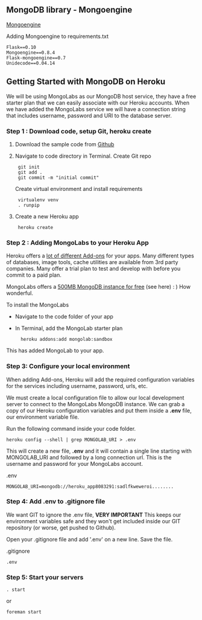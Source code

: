 ## MongoDB library - Mongoengine

[Mongoengine](http://mongoengine.org/)

Adding Mongoengine to requirements.txt

	Flask==0.10
	Mongoengine==0.8.4
	Flask-mongoengine==0.7
	Unidecode==0.04.14


## Getting Started with MongoDB on Heroku

We will be using MongoLabs as our MongoDB host service, they have a free starter plan that we can easily associate with our Heroku accounts. When we have added the MongoLabs service we will have a connection string that includes username, password and URI to the database server.

### Step 1 : Download code, setup Git, heroku create

1. Download the sample code from [Github](https://github.com/johnschimmel/ITP-Python-Databases-Week5)
2. Navigate to code directory in Terminal. Create Git repo

		git init
		git add .
		git commit -m "initial commit"

	Create virtual environment and install requirements

		virtualenv venv
		. runpip

3. Create a new Heroku app

		heroku create


### Step 2 : Adding MongoLabs to your Heroku App

Heroku offers a [lot of different Add-ons](https://addons.heroku.com/) for your apps. Many different types of databases, image tools, cache utilities are available from 3rd party companies. Many offer a trial plan to test and develop with before you commit to a paid plan.

MongoLabs offers a [500MB MongoDB instance for free](https://addons.heroku.com/mongolab) (see here) : ) How wonderful.

To install the MongoLabs 

* Navigate to the code folder of your app
* In Terminal, add the MongoLab starter plan

		heroku addons:add mongolab:sandbox

This has added MongoLab to your app.

### Step 3: Configure your local environment

When adding Add-ons, Heroku will add the required configuration variables for the services including username, password, urls, etc. 

We must create a local configuration file to allow our local development server to connect to the MongoLabs MongoDB instance. We can grab a copy of our Heroku configuration variables and put them inside a **.env** file, our environment variable file.

Run the following command inside your code folder.

	heroku config --shell | grep MONGOLAB_URI > .env

This will create a new file, **.env**  and it will contain a single line starting with MONGOLAB_URI and followed by a long connection url. This is the username and password for your MongoLabs account.

.env

	MONGOLAB_URI=mongodb://heroku_app8083291:sadlfkweweroi........

### Step 4: Add .env to .gitignore file

We want GIT to ignore the .env file, **VERY IMPORTANT**  This keeps our environment variables safe and they won't get included inside our GIT repository (or worse, get pushed to Github).

Open your .gitignore file and add '.env' on a new line. Save the file.

.gitignore

	.env


### Step 5: Start your servers

	. start

or

	foreman start
